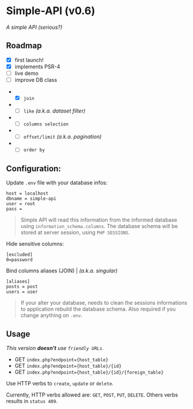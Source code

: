# Simple-API (v0.6)
_A simple API (serious?)_

## Roadmap
- [x] first launch!
- [x] implements PSR-4
- [ ] live demo
- [ ] improve DB class
- - [x] `join`
- - [ ] `like` *(a.k.a. dataset filter)*
- - [ ] `columns selection`
- - [ ] `offset/limit` _(a.k.a. pagination)_
- - [ ] `order by` 

## Configuration:

Update `.env` file with your database infos:
```
host = localhost
dbname = simple-api
user = root
pass =
```

> Simple API will read this information from the informed database using `information_schema.columns`. The database schema will be stored at server session, using `PHP SESSIONS`.

Hide sensitive columns:
```
[excluded]
0=password
```

Bind columns aliases (JOIN) | _(a.k.a. singular)_
```
[aliases]
posts = post
users = user
```

> If your alter your database, needs to clean the sessions informations to application rebuild the database schema. Also required if you change anything on `.env`.

## Usage

_This version __doesn't__ use `friendly URLs`._

* GET `index.php?endpoint={host_table}`
* GET `index.php?endpoint={host_table}/{id}`
* GET `index.php?endpoint={host_table}/{id}/{foreign_table}`

Use HTTP verbs to `create`, `update` or `delete`.

Currently, HTTP verbs allowed are: `GET`, `POST`, `PUT`, `DELETE`.
Others verbs results in `status 409`.